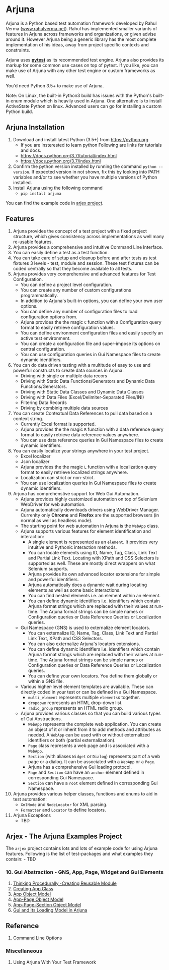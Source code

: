 # Arjuna

Arjuna is a Python based test automation framework developed by Rahul Verma (www.rahulverma.net). Rahul has implemented smaller variants of features in Arjuna across frameworks and organizations, or given advise around it. However Arjuna being a generic library has the most complete implementation of his ideas, away from project specific contexts and constraints.

Arjuna uses **[pytest](https://docs.pytest.org/en/latest/)** as its recommended test engine. Arjuna also provides its markup for some common use cases on top of pytest. If you like, you can make use of Arjuna with any other test engine or custom frameworks as well.

You'd need Python 3.5+ to make use of Arjuna.

Note: On Linux, the built-in Python3 build has issues with the Python's built-in enum module which is heavily used in Arjuna. One alternative is to install ActiveState Python on linux. Advanced users can go for installing a custom Python build.

## Arjuna Installation

1. Download and install latest Python (3.5+) from https://python.org
    * If you are insterested to learn python Following are links for tutorials and docs.
    + https://docs.python.org/3.7/tutorial/index.html
    + https://docs.python.org/3.7/index.html
2. Confirm the python version installed by running the command `python --version`. If expected version in not shown, fix this by looking into PATH variables and/or to see whether you have multiple versions of Python installed.
3. Install Arjuna using the following command
    * `pip install arjuna`

You can find the example code in [arjex project](https://github.com/rahul-verma/arjuna/tree/master/arjuna-samples/arjex).

## Features
1. Arjuna provides the concept of a test project with a fixed project structure, which gives consistency across implementations as well many re-usable features.
2. Arjuna provides a comprehensive and intuitive Command Line Interface.
3. You can easily define a test as a test function.
4. You can take care of setup and cleanup before and after tests as test fixtures 3 levels - test, module and session. These test fixtures can be coded centrally so that they become available to all tests.
5. Arjuna provides very comprehensive and advanced features for Test Configuration.
    - You can define a project level configuration.
    - You can create any number of custom configurations programmatically.
    - In addition to Arjuna's built-in options, you can define your own user options.
    - You can define any number of configuration files to load configuration options from.
    - Arjuna provides the the magic `C` function with a Configuration query format to easily retrieve configuration values.
    - You can define environment configuration files and easily specify an active test environment.
    - You can create a configuration file and super-impose its options on central configuration.
    - You can use configuration queries in Gui Namespace files to create dynamic identifiers.
6. You can do data driven testing with a multitude of easy to use and powerful constructs to create data sources in Arjuna:
    - Driving with single or multiple data recors
    - Driving with Static Data Functions/Generators and Dynamic Data Functions/Generators.
    - Driving with Static Data Classes and Dynamic Data Classes
    - Driving with Data Files (Excel/Delimiter-Separated Files/INI)
    - Filtering Data Records
    - Driving by combinig multiple data sources 
7. You can create Contextual Data References to pull data based on a context string.
    - Currently Excel format is supported.
    - Arjuna provides the the magic `R` function with a data reference query format to easily retrieve data reference values anywhere.
    - You can use data reference queries in Gui Namespace files to create dynamic identifiers.
8. You can easily localize your strings anywhere in your test project.
    - Excel localizer
    - Json localizer
    - Arjuna provides the the magic `L` function with a localization query format to easily retrieve localized strings anywhere.
    - Localization can strict or non-strict.
    - You can use localization queries in Gui Namespace files to create dynamic identifiers.
9. Arjuna has comprehenstive support for Web Gui Automation.
    - Arjuna provides highly customized automation on top of Selenium WebDriver for web automation.
    - Arjuna automatically downloads drivers using WebDriver Manager. Currenlty only **Chrome** and **Firefox** are the supported browsers (in normal as well as headless mode).
    - The starting point for web automation in Arjuna is the `WebApp` class.
    - Arjuna supports various features for element identification and interaction:
        - A single element is represented as an `element`. It provides very intuitive and Pythonic interaction methods.
        - You can locate elements using ID, Name, Tag, Class, Link Text and Partial Link Text. Locating with XPath and CSS Selectors is supported as well. These are mostly direct wrappers on what Selenium supports.
        - Arjuna provides its own advanced locator extensions for simple and powerful identifiers.
        - Arjuna automatically does a dynamic wait during locating elements as well as some basic interactions.
        - You can find nested elements i.e. an element within an element.
        - You can define dynamic identifiers i.e. identifiers which contain Arjuna format strings which are replaced with their values at run-time. The Arjuna format strings can be simple names or Configuration queries or Data Reference Queries or Localization queries.
    - Gui Namespace (GNS) is used to externalize element locators.
        - You can externalize ID, Name, Tag, Class, Link Text and Partial Link Text, XPath and CSS Selectors.
        - You can also externalize Arjuna's locators extensions.
        - You can define dynamic identifiers i.e. identifiers which contain Arjuna format strings which are replaced with their values at run-time. The Arjuna format strings can be simple names or Configuration queries or Data Reference Queries or Localization queries.
        - You can define your own locators. You define them globally or within a GNS file.
    - Various higher-level element templates are available. These can directly coded in your test or can be defined in a Gui Namespace.
        - `multi_element` represents multiple `elements`s together.
        - `dropdown` represents an HTML drop-down list.
        - `radio_group` represents an HTML radio group.
    - Arjuna provides various classes so that you can build various types of Gui Abstractions.
        - `WebApp` represents the complete web application. You can create an object of it or inherit from it to add methods and attributes as needed. A `WebApp` can be used with or without externalized identifiers or both (partial externalization).
        - `Page` class represents a web page and is associated with a `WebApp`. 
        - `Section` (with aliases `Widget` or `Dialog`) represents part of a web page or a dialog. It can be associated with a `WebApp` or a `Page`.
        - Arjuna has a comprehensive Gui loading protocol.
        - `Page` and `Section` can have an `anchor` element defined in corresponding Gui Namespace. 
        - `Section` can have a `root` element defined in corresponding Gui Namespace.
10. Arjuna provides various helper classes, functions and enums to aid in test automation:
    - `XmlNode` and `NodeLocator` for XML parsing.
    - `Formatter` and `Locator` to define locators.
11. Arjuna Exceptions
    - TBD


## Arjex - The Arjuna Examples Project
The `arjex` project contains lots and lots of example code for using Arjuna features. Following is the list of test-packages and what examples they contain:
    - TBD

### 10. Gui Abstraction - GNS, App, Page, Widget and Gui Elements

1. [Thinking Procedurally -Creating Reusable Module](https://github.com/rahul-verma/arjuna/blob/master/docs/webui_basics/ThinkingProcedurally.md)
2. [Creating App Class](https://github.com/rahul-verma/arjuna/blob/master/docs/gui_abstraction/AppClass.md)
3. [App Object Model](https://github.com/rahul-verma/arjuna/blob/master/docs/gui_abstraction/AppObjectModel.md)
4. [App-Page Object Model](https://github.com/rahul-verma/arjuna/blob/master/docs/gui_abstraction/AppPageObjectModel.md)
5. [App-Page-Section Object Model](https://github.com/rahul-verma/arjuna/blob/master/docs/gui_abstraction/AppPageSectionObjectModel.md)
6. [Gui and Its Loading Model in Arjuna](https://github.com/rahul-verma/arjuna/blob/master/docs/gui_abstraction/GuiLoadingModel.md)

## Reference
1. Command Line Options

### Miscellaneous
1. Using Arjuna With Your Test Framework
